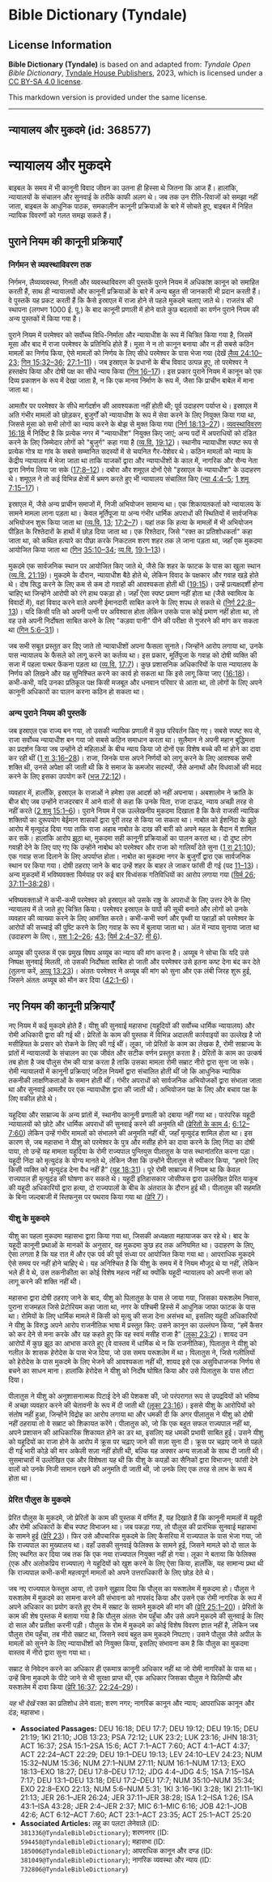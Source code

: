 # Bible Dictionary (Tyndale)

## License Information

**Bible Dictionary (Tyndale)** is based on and adapted from: _Tyndale Open Bible Dictionary_, [Tyndale House Publishers](https://tyndaleopenresources.com/), 2023, which is licensed under a [CC BY-SA 4.0 license](https://creativecommons.org/licenses/by-sa/4.0/legalcode.en).

This markdown version is provided under the same license.



--------------------------------

## न्यायालय और मुकदमे (id: 368577)

न्यायालय और मुकदमे
==================

बाइबल के समय में भी कानूनी विवाद जीवन का उतना ही हिस्सा थे जितना कि आज हैं। हालांकि, न्यायालयों के संचालन और सुनवाई के तरीके काफी अलग थे। जब तक उन रीति\-रिवाजों को समझा नहीं जाता, बाइबल के आधुनिक पाठक, समकालीन कानूनी प्रक्रियाओं के बारे में सोचते हुए, बाइबल में निहित न्यायिक विवरणों को गलत समझ सकते हैं।

पुराने नियम की कानूनी प्रक्रियाएँ
---------------------------------

### निर्गमन से व्यवस्थाविवरण तक

निर्गमन, लैव्यव्यवस्था, गिनती और व्यवस्थाविवरण की पुस्तकें पुराने नियम में अधिकांश कानून को समाहित करती हैं, साथ ही न्यायालयों और कानूनी प्रक्रियाओं के बारे में अन्य बहुत सी जानकारी भी प्रदान करती हैं। वे पुस्तकें यह प्रकट करती हैं कि कैसे इस्राएल में राजा होने से पहले मुकदमे चलाए जाते थे। राजतंत्र की स्थापना (लगभग 1000 ई. पू.) के बाद कानूनी प्रणाली में होने वाले कुछ बदलावों का वर्णन पुराने नियम की अन्य पुस्तकों में किया गया है।

पुराने नियम में परमेश्वर को सर्वोच्च विधि\-निर्माता और न्यायाधीश के रूप में चित्रित किया गया है, जिसमें मूसा और बाद में राजा परमेश्वर के प्रतिनिधि होते हैं। मूसा ने न तो कानून बनाया और न ही सबसे कठिन मामलों का निर्णय किया, ऐसे मामलों को निर्णय के लिए सीधे परमेश्वर के पास भेजा गया (देखें [लैव्य 24:10–23](https://ref.ly/Lev24:10-Lev24:23); [गिन 15:32–36](https://ref.ly/Num15:32-Num15:36); [27:1–11](https://ref.ly/Num27:1-Num27:11))। जब इस्राएल के प्रधानों के बीच विवाद उत्पन्न हुए, तो परमेश्वर ने हस्तक्षेप किया और दोषी पक्ष का सीधे न्याय किया ([गिन 16–17](https://ref.ly/Num16:1-Num17:13))। इस प्रकार पुराने नियम में कानून को एक दिव्य प्रकाशन के रूप में देखा जाता है, न कि एक मानव निर्माण के रूप में, जैसा कि प्राचीन बाबेल में माना जाता था।

आमतौर पर परमेश्वर के सीधे मार्गदर्शन की आवश्यकता नहीं होती थी; पूर्व उदाहरण पर्याप्त थे। इस्राएल में अति गंभीर मामलों को छोड़कर, बुजुर्गों को न्यायाधीश के रूप में सेवा करने के लिए नियुक्त किया गया था, जिससे मूसा को सभी लोगों का न्याय करने के बोझ से मुक्त किया गया ([निर्ग 18:13–27](https://ref.ly/Exod18:13-Exod18:27))। [व्यवस्थाविवरण 16:18](https://ref.ly/Deut16:18) में निर्दिष्ट है कि प्रत्येक नगर में "न्यायाधीश" नियुक्त किए जाएं; अन्य पदों में अपराधियों को दंडित करने के लिए जिम्मेदार लोगों को "बुजुर्ग" कहा गया है ([व्य.वि.](https://ref.ly/Deut16:18) [19:12](https://ref.ly/Deut19:12))। स्थानीय न्यायाधीश स्पष्ट रूप से प्रत्येक गोत्र या गांव के सबसे सम्मानित सदस्यों में से चयनित गैर\-पेशेवर थे। कठिन मामलों को न्याय के केंद्रीय न्यायालय में भेजा जाता था ताकि याजकों द्वारा और न्यायाधीशों के काल में, नागरिक और सैन्य नेता द्वारा निर्णय लिया जा सके ([17:8–12](https://ref.ly/Deut17:8-Deut17:12))। दबोरा और शमूएल दोनों ऐसे "इस्राएल के न्यायाधीश" के उदाहरण थे। शमूएल ने तो कई विभिन्न क्षेत्रों में भ्रमण करते हुए भी न्यायालय संचालित किए ([न्या 4:4–5](https://ref.ly/Judg4:4-Judg4:5); [1 शमू 7:15–17](https://ref.ly/1Sam7:15-1Sam7:17))।

इस्राएल में, जैसे अन्य प्राचीन समाजों में, निजी अभियोजन सामान्य था। एक शिकायतकर्ता को न्यायालय के सामने मामला लाना पड़ता था। केवल मूर्तिपूजा या अन्य गंभीर धार्मिक अपराधों की स्थितियों में सार्वजनिक अभियोजन शुरू किया जाता था ([व्य.वि.](https://ref.ly/Deut16:18) [13](https://ref.ly/Deut13:1-Deut13:18); [17:2–7](https://ref.ly/Deut17:2-Deut17:7))। यहां तक कि हत्या के मामलों में भी अभियोजन पीड़ित के रिश्तेदारों के हाथों में छोड़ दिया जाता था। एक रिश्तेदार, जिसे "रक्त का प्रतिशोधकर्ता" कहा जाता था, को कथित हत्यारे का पीछा करके निकटतम शरण शहर तक ले जाना पड़ता था, जहाँ एक मुकदमा आयोजित किया जाता था ([गिन](https://ref.ly/Num5:6-Num5:31) [35:10–34](https://ref.ly/Num35:10-Num35:34); [व्य.वि.](https://ref.ly/Deut16:18) [19:1–13](https://ref.ly/Deut19:1-Deut19:13))।

मुकदमे एक सार्वजनिक स्थान पर आयोजित किए जाते थे, जैसे कि शहर के फाटक के पास का खुला स्थान ([व्य.वि.](https://ref.ly/Deut16:18) [21:19](https://ref.ly/Deut21:19))। मुकदमे के दौरान, न्यायाधीश बैठे होते थे, लेकिन विवाद के पक्षकार और गवाह खड़े होते थे। दोष सिद्ध करने के लिए कम से कम दो गवाहों की आवश्यकता होती थी ([19:15](https://ref.ly/Deut19:15))। उन्हें प्रत्यक्षदर्शी होना चाहिए था जिन्होंने आरोपी को रंगे हाथ पकड़ा हो। जहाँ ऐसा स्पष्ट प्रमाण नहीं होता था (जैसे स्वामित्व के विवादों में), वहां विवाद करने वाले अपनी ईमानदारी साबित करने के लिए शपथ ले सकते थे ([निर्ग 22:8–13](https://ref.ly/Exod22:8-Exod22:13))। यदि किसी पति को अपनी पत्नी पर अविश्वास होता लेकिन उसके पास कोई प्रमाण नहीं होता था, तो वह उसे अपनी निर्दोषता साबित करने के लिए "कड़वा पानी" पीने की परीक्षा से गुजरने की मांग कर सकता था ([गिन 5:6–31](https://ref.ly/Num5:6-Num5:31))।

जब सभी सबूत प्रस्तुत कर दिए जाते तो न्यायाधीशों अपना फैसला सुनाते। जिन्होंने आरोप लगाया था, उनके पास न्यायालय के फैसले को लागू करने का कर्तव्य था। इस प्रकार, मूर्तिपूजा के गवाह को दोषी व्यक्ति की सजा में पहला पत्थर फेंकना पड़ता था ([व्य.वि.](https://ref.ly/Deut16:18) [17:7](https://ref.ly/Deut17:7))। कुछ प्रशासनिक अधिकारियों के पास न्यायालय के निर्णय को लिखने और यह सुनिश्चित करने का कार्य हो सकता था कि इसे लागू किया जाए ([16:18](https://ref.ly/Deut16:18))। कभी\-कभी, यदि उनका प्रतिकूल पक्ष किसी मजबूत और धनवान परिवार से आता था, तो लोगों के लिए अपने कानूनी अधिकारों का पालन करना कठिन हो सकता था।

### अन्य पुराने नियम की पुस्तकें

जब इस्राएल एक राज्य बन गया, तो उसकी न्यायिक प्रणाली में कुछ परिवर्तन किए गए। सबसे स्पष्ट रूप से, राजा सर्वोच्च न्यायाधीश बन गया जो सबसे कठिन समाधान करता था। सुलैमान ने अपनी महान बुद्धिमत्ता का प्रदर्शन किया जब उन्होंने दो महिलाओं के बीच न्याय किया जो दोनों एक विशेष बच्चे की मां होने का दावा कर रही थीं ([1 रा 3:16–28](https://ref.ly/1Kgs3:16-1Kgs3:28))। राजा, जिनके पास अपने निर्णयों को लागू करने के लिए आवश्यक सभी शक्ति थी, उनसे अपेक्षा की जाती थी कि वे समाज के कमजोर सदस्यों, जैसे अनाथों और विधवाओं की मदद करने के लिए इसका उपयोग करें ([भज 72:12](https://ref.ly/Ps72:12))।

व्यवहार में, हालाँकि, इस्राएल के राजाओं ने हमेशा उस आदर्श को नहीं अपनाया। अबशालोम ने क्रांति के बीज बोए जब उन्होंने राजदरबार में आने वालों से कहा कि उनके पिता, राजा दाऊद, न्याय अच्छी तरह से नहीं करते ([2 शमू 15:1–6](https://ref.ly/2Sam15:1-2Sam15:6))। पुराने नियम में एक उल्लेखनीय मुकदमा दिखाता है कि कैसे राजसी न्यायिक शक्तियों का दुरूपयोग बेईमान शासकों द्वारा पूरी तरह से किया जा सकता था। नाबोत को ईशनिंदा के झूठे आरोप में मृत्युदंड दिया गया ताकि राजा अहाब नाबोत के दाख की बारी को अपने महल के मैदान में शामिल कर सकें। हालांकि आरोप झूठा था, मुकदमा सही कानूनी प्रक्रियाओं का पालन करता था। दो दुष्ट लोग गवाही देने के लिए पाए गए कि उन्होंने नाबोथ को परमेश्वर और राजा को गालियाँ देते सुना ([1 रा 21:10](https://ref.ly/1Kgs21:10)); एक गवाह सजा दिलाने के लिए अपर्याप्त होता। नाबोत का मुकदमा नगर के बुजुर्गों द्वारा एक सार्वजनिक स्थान पर किया गया। दोषी ठहराए जाने के बाद उन्हें शहर के बाहर ले जाकर फांसी दी गई (पद [11–13](https://ref.ly/1Kgs21:11-1Kgs21:13))। अन्य मुकदमों में भविष्यवक्ता यिर्मयाह पर कई बार विध्वंसक गतिविधियों का आरोप लगाया गया ([यिर्म 26](https://ref.ly/Jer26:1-Jer26:24); [37:11–38:28](https://ref.ly/Jer37:11-Jer38:28))।

भविष्यवक्ताओं ने कभी\-कभी परमेश्वर को इस्राएल को उसके राष्ट्र के अपराधों के लिए उत्तर देने के लिए न्यायालय में ले जाते हुए चित्रित किया। परमेश्वर इस्राएल के पापों की सूची बनाते और लोगों को उनके व्यवहार की व्याख्या करने के लिए आमंत्रित करते। कभी\-कभी स्वर्ग और पृथ्वी या पहाड़ों को परमेश्वर के आरोपों की सच्चाई की पुष्टि करने के लिए गवाह के रूप में बुलाया जाता था। अंत में न्याय सुनाया जाता था (उदाहरण के लिए।, [यश 1:2–26](https://ref.ly/Isa1:2-Isa1:26); [43](https://ref.ly/Isa43:1-Isa43:28); [यिर्म 2:4–37](https://ref.ly/Jer2:4-Jer2:37); [मी 6](https://ref.ly/Mic6:1-Mic6:16)).

अय्यूब की पुस्तक में एक प्रमुख विषय अय्यूब का न्याय की मांग करना है। अय्यूब ने सोचा कि यदि उसे निष्पक्ष सुनवाई मिलती, तो उसकी निर्दोषता साबित हो जाती और परमेश्वर उसे इतना कष्ट देना बंद कर देते (तुलना करें, [अय्यू 13:23](https://ref.ly/Job13:23))। अंततः परमेश्वर ने अय्यूब की मांग को सुना और एक लंबी जिरह शुरू हुई, जिसने अंततः अय्यूब को मौन कर दिया ([42:1–6](https://ref.ly/Job42:1-Job42:6))।

नए नियम की कानूनी प्रक्रियाएँ
-----------------------------

नए नियम में कई मुकदमे होते हैं। यीशु की सुनवाई महासभा (यहूदियों की सर्वोच्च धार्मिक न्यायालय) और रोमी अधिकारी द्वारा की गई थी। प्रेरितों के काम की पुस्तक में विभिन्न अदालती कार्रवाइयों का उल्लेख है जो मसीहियत के प्रसार को रोकने के लिए की गई थीं। लूका, जो प्रेरितों के काम का लेखक है, रोमी साम्राज्य के प्रांतों में न्यायालयों के संचालन का एक जीवंत और सटीक वर्णन प्रस्तुत करता है। प्रेरितों के काम का उत्कर्ष तब होता है जब पौलुस रोम की यात्रा करता है ताकि उसका मामला रोमी सम्राट नीरो द्वारा सुना जा सके। रोमी न्यायालयों में कानूनी प्रक्रियाएं जटिल नियमों द्वारा संचालित होती थीं जो कि आधुनिक न्यायिक तकनीकी लाक्षणिकताओं के समान होती थीं। गंभीर अपराधों को सार्वजनिक अभियोजकों द्वारा संभाला जाता था और सुनवाई आमतौर पर एक न्यायाधीश द्वारा की जाती थी। अभियोजन पक्ष के लिए और बचाव पक्ष के लिए वकील होते थे।

यहूदिया और साम्राज्य के अन्य प्रांतों में, स्थानीय कानूनी प्रणाली को दबाया नहीं गया था। पारंपरिक यहूदी न्यायालयों को छोटे और धार्मिक अपराधों की सुनवाई करने की अनुमति थी ([प्रेरितों के काम 4](https://ref.ly/Acts4:1-Acts4:37); [6:12–7:60](https://ref.ly/Acts6:12-Acts7:60)) लेकिन उन्हें गंभीर मामलों को संभालने की अनुमति नहीं थी, जहाँ मृत्युदंड शामिल होता था। इस कारण से, जब महासभा ने यीशु को परमेश्वर के पुत्र और मसीह होने का दावा करने के लिए निंदा का दोषी पाया, तो उन्हें यह मामला यहूदिया के रोमी राज्यपाल पुन्तियुस पीलातुस के पास स्थानांतरित करना पड़ा। यहूदी निंदा को मृत्युदंड के योग्य मानते थे, लेकिन जैसा कि उन्होंने पीलातुस से स्वीकार किया, “हमारे लिए किसी व्यक्ति को मृत्युदंड देना वैध नहीं है” ([यूह 18:31](https://ref.ly/John18:31))। पूरे रोमी साम्राज्य में नियम था कि केवल राज्यपाल ही मृत्युदंड की घोषणा कर सकते थे। यहूदी इतिहासकार जोसीफस द्वारा उल्लेखित प्रेरित याकूब की यहूदी अधिकारियों द्वारा हत्या, दो राज्यपालों के बीच के अंतराल के दौरान हुई थी। पीलातुस की सहमति के बिना जल्दबाजी में स्तिफनुस पर पथराव किया गया था ([प्रेरि 7](https://ref.ly/Acts7:1-Acts7:60))।

### यीशु के मुकदमे

यीशु का पहला मुकदमा महासभा द्वारा किया गया था, जिसकी अध्यक्षता महायाजक कर रहे थे। बाद के यहूदी कानूनी प्रथाओं के मानकों के अनुसार, वह मुकदमा कुछ हद तक अनियमित था। उदाहरण के लिए, ऐसा लगता है कि यह रात में और एक पर्व की पूर्व संध्या पर आयोजित किया गया था। आपराधिक मुकदमे ऐसे समय पर नहीं होने चाहिए थे। यह अनिश्चित है कि यीशु के समय में वे नियम मौजूद थे या नहीं, लेकिन भले ही वे थे, उस तकनीकीता का कोई विशेष महत्व नहीं था क्योंकि यहूदी न्यायालय को अपनी सजा को लागू करने की शक्ति नहीं थी।

महासभा द्वारा दोषी ठहराए जाने के बाद, यीशु को पिलातुस के पास ले जाया गया, जिसका यरूशलेम निवास, पुराना राजमहल जिसे प्रेटोरियम कहा जाता था, नगर के पश्चिमी हिस्से में आधुनिक जाफा फाटक के पास था। रोमियों के लिए धार्मिक मामले में किसी को मृत्यु की सजा देना असंभव था, इसलिए यहूदी अधिकारियों ने यीशु के विरुद्ध अपने आरोप राजनीतिक भाषा में प्रस्तुत किए: उसने कानून का उल्लंघन किया, “हमें कैसर को कर देने से मना करके और यह कहते हुए कि वह स्वयं मसीह राजा है” ([लूका 23:2](https://ref.ly/Luke23:2))। शायद उन आरोपों में कुछ झूठ का आभास करते हुए (वे वास्तव में धार्मिक थे न कि राजनीतिक), पिलातुस ने यीशु को गलील के शासक हेरोदेस के पास भेज दिया, जो उस समय यरूशलेम में था। पिलातुस ने, जिसे गलीलियों को हेरोदेस के पास मुकदमे के लिए भेजने की आवश्यकता नहीं थी, शायद इसे एक असुविधाजनक निर्णय से बचने का साधन माना। हालांकि हेरोदेस ने यीशु को निर्दोष घोषित किया और उसे पिलातुस के पास लौटा दिया।

पीलातुस ने यीशु को अनुशासनात्मक पिटाई देने की पेशकश की, जो परंपरागत रूप से उपद्रवियों को भविष्य में अच्छा व्यवहार करने की चेतावनी के रूप में दी जाती थी ([लूका 23:16](https://ref.ly/Luke23:16))। इससे यीशु के आरोपियों को संतोष नहीं हुआ, जिन्होंने विद्रोह का आरोप लगाया था और धमकी दी कि अगर पीलातुस ने यीशु को दोषी नहीं ठहराया तो वे सम्राट को शिकायत करेंगे। पीलातुस को, जो कि एक बहुत सफल राज्यपाल नहीं था, अपने प्रशासन की आधिकारिक शिकायत होने का डर था, इसलिए यह धमकी प्रभावी साबित हुई। उसने यीशु को यहूदियों का राजा होने के आरोप में क्रूस पर चढ़ाए जाने की सज़ा सुना दी। क्रूस पर चढ़ाए जाने से पहले दी गई भारी कोड़े की मार अकेली सज़ा नहीं होती थी, बल्कि यह अक्सर अन्य सज़ाओं के साथ दी जाती थी। सुसमाचारों में उल्लेखित एक और विशेषता यह थी कि यीशु के कपड़ों का सैनिकों द्वारा विभाजन; फांसी देने वालों को उनके निजी सामान रखने की अनुमति दी जाती थी, जो उनके लिए एक तरह से लाभ के रूप में होता था।

### **प्रेरित पौलुस के मुकदमे**

प्रेरित पौलुस के मुकदमे, जो प्रेरितों के काम की पुस्तक में वर्णित हैं, यह दिखाते हैं कि कानूनी मामलों में यहूदी और रोमी अधिकारों के बीच स्पष्ट विभाजन था। जब पकड़ा गया, तो पौलुस की प्रारंभिक सुनवाई महासभा के सामने हुई ([प्रेरि 23](https://ref.ly/Acts23:1-Acts23:35))। फिर उसे औपचारिक मुकदमे के लिए कैसरिया में राज्यपाल के पास भेजा गया, जो कि राज्यपाल का मुख्यालय था। वहाँ उसकी सुनवाई फेलिक्स के सामने हुई, जिसने मामले को दो साल के लिए स्थगित कर दिया जब तक कि एक नया राज्यपाल नियुक्त नहीं हो गया। लूका ने बताया कि फेलिक्स (एक और अलोकप्रिय राज्यपाल) ने यहूदियों को खुश करने के लिए ऐसा किया, हालाँकि, यह सामान्य प्रथा थी कि राज्यपाल कभी\-कभी महत्वपूर्ण मामलों को अपने उत्तराधिकारी के लिए छोड़ देते थे।

जब नए राज्यपाल फेस्तुस आया, तो उसने सुझाव दिया कि पौलुस का यरूशलेम में मुकदमा हो। पौलुस ने यरूशलेम में मुकदमे का सामना करने की संभावना को नापसंद किया और उसने एक रोमी नागरिक के रूप में अपने अधिकार का प्रयोग करते हुए रोम में सम्राट के सामने मुकदमे की मांग की ([प्रेरि 25:1–20](https://ref.ly/Acts25:1-Acts25:20))। प्रेरितों के काम की शेष पुस्तक में बताया गया है कि पौलुस अंततः रोम पहुँचा और उसे अपने मुकदमे की सुनवाई के लिए दो साल और प्रतीक्षा करनी पड़ी। पौलुस के रोम में मुकदमे का कोई विशेष विवरण ज्ञात नहीं है, लेकिन जब पौलुस रोम पहुँचा, तब नीरो सम्राट था, जिसने स्वयं बहुत कम मुकदमे निपटाए। उसने पौलुस जैसे अपील के मामलों को सुनने के लिए न्यायाधीशों को नियुक्त किया, इसलिए संभावना कम है कि पौलुस का मुकदमा वास्तव में नीरो द्वारा सुना गया था।

सम्राट से निवेदन करने का अधिकार ही एकमात्र कानूनी अधिकार नहीं था जो रोमी नागरिकों के पास था। उन्हें बिना मुकदमे के पीटे जाने से भी सुरक्षा प्राप्त थी, एक अधिकार जिसका पौलुस ने फिलिप्पी और यरूशलेम में दावा किया ([प्रेरि 16:37](https://ref.ly/Acts16:37); [22:24–29](https://ref.ly/Acts22:24-Acts22:29))।

*यह भी देखें* रक्त का प्रतिशोध लेने वाला; शरण नगर; नागरिक कानून और न्याय; आपराधिक कानून और दंड; महासभा।

* **Associated Passages:** DEU 16:18; DEU 17:7; DEU 19:12; DEU 19:15; DEU 21:19; 1KI 21:10; JOB 13:23; PSA 72:12; LUK 23:2; LUK 23:16; JHN 18:31; ACT 16:37; 2SA 15:1–2SA 15:6; ACT 7:1–ACT 7:60; ACT 4:1–ACT 4:37; ACT 22:24–ACT 22:29; DEU 19:1–DEU 19:13; LEV 24:10–LEV 24:23; NUM 15:32–NUM 15:36; NUM 27:1–NUM 27:11; NUM 16:1–NUM 17:13; EXO 18:13–EXO 18:27; DEU 17:8–DEU 17:12; JDG 4:4–JDG 4:5; 1SA 7:15–1SA 7:17; DEU 13:1–DEU 13:18; DEU 17:2–DEU 17:7; NUM 35:10–NUM 35:34; EXO 22:8–EXO 22:13; NUM 5:6–NUM 5:31; 1KI 3:16–1KI 3:28; 1KI 21:11–1KI 21:13; JER 26:1–JER 26:24; JER 37:11–JER 38:28; ISA 1:2–ISA 1:26; ISA 43:1–ISA 43:28; JER 2:4–JER 2:37; MIC 6:1–MIC 6:16; JOB 42:1–JOB 42:6; ACT 6:12–ACT 7:60; ACT 23:1–ACT 23:35; ACT 25:1–ACT 25:20
* **Associated Articles:** लहू का पलटा लेनेवाले (ID: `381336@TyndaleBibleDictionary`); शरणनगर (ID: `594458@TyndaleBibleDictionary`); महासभा  (ID: `185006@TyndaleBibleDictionary`); आपराधिक कानून और दण्ड (ID: `381049@TyndaleBibleDictionary`); नागरिक व्यवस्था और न्याय (ID: `732806@TyndaleBibleDictionary`)


